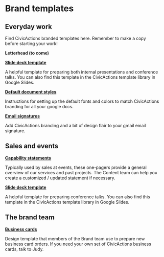 # Brand templates

## Everyday work 
Find CivicActions branded templates here. Remember to make a copy before starting your work!

**Letterhead (to come)**

**[Slide deck template](https://drive.google.com/open?id=1uDn6UeISJJvAeC_gEOdDCLeaPrPwFlhziU2nKCl9zXs)**

A helpful template for preparing both  internal presentations and conference talks. You can also find this template in the CivicActions template library in Google Slides. 

**[Default document styles](https://docs.google.com/document/d/1M-q4Wh0TfKctkaHRmJQumsIn_faTimyTub8qu3qGM7k/edit#heading=h.vvnmj42g6bae)**

Instructions for setting up the default fonts and colors to match CivicActions branding for all your google docs. 

**[Email signatures](https://docs.google.com/document/d/1fSq8SqCI4Oc4flGTmVcEqXjkrIdbSJ9apqdwWPUL6Yk/edit)**

Add CivicActions branding and a bit of design flair to your gmail email signature.


## Sales and events

**[Capability statements](https://drive.google.com/open?id=1wcO28ilLJYy3yxgt1Rsc0kB7AZ-qFSVs)**

Typically used by sales at events, these one-pagers provide a general overview of our services and past projects. The Content team can help you create a customized / updated statement if necessary. 

**[Slide deck template](https://drive.google.com/open?id=1uDn6UeISJJvAeC_gEOdDCLeaPrPwFlhziU2nKCl9zXs)**

A helpful template for preparing conference talks. You can also find this template in the CivicActions template library in Google Slides. 


## The brand team

**[Business cards](https://drive.google.com/open?id=1c2ex_uCV57yEohNIRbh9pd8kIExFs1oE)**

Design template that members of the Brand team use to prepare new business card orders. If you need your own set of CivicActions business cards, talk to Judy.
